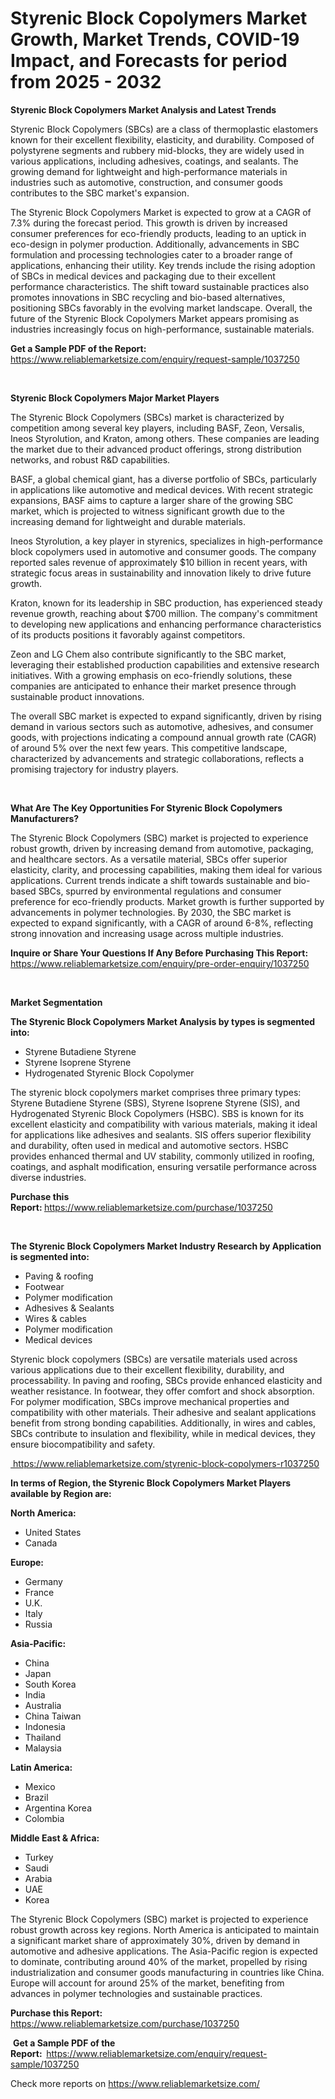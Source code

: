 <p><h1>Styrenic Block Copolymers Market Growth, Market Trends, COVID-19 Impact, and Forecasts for period from 2025 - 2032</h1></p><p><strong>Styrenic Block Copolymers Market Analysis and Latest Trends</strong></p>
<p><p>Styrenic Block Copolymers (SBCs) are a class of thermoplastic elastomers known for their excellent flexibility, elasticity, and durability. Composed of polystyrene segments and rubbery mid-blocks, they are widely used in various applications, including adhesives, coatings, and sealants. The growing demand for lightweight and high-performance materials in industries such as automotive, construction, and consumer goods contributes to the SBC market's expansion.</p><p>The Styrenic Block Copolymers Market is expected to grow at a CAGR of 7.3% during the forecast period. This growth is driven by increased consumer preferences for eco-friendly products, leading to an uptick in eco-design in polymer production. Additionally, advancements in SBC formulation and processing technologies cater to a broader range of applications, enhancing their utility. Key trends include the rising adoption of SBCs in medical devices and packaging due to their excellent performance characteristics. The shift toward sustainable practices also promotes innovations in SBC recycling and bio-based alternatives, positioning SBCs favorably in the evolving market landscape. Overall, the future of the Styrenic Block Copolymers Market appears promising as industries increasingly focus on high-performance, sustainable materials.</p></p>
<p><strong>Get a Sample PDF of the Report:&nbsp;</strong> <a href="https://www.reliablemarketsize.com/enquiry/request-sample/1037250?utm_campaign=3104&utm_medium=2&utm_source=Github&utm_content=ia&utm_term=21032025&utm_id=styrenic-block-copolymers">https://www.reliablemarketsize.com/enquiry/request-sample/1037250</a></p>
<p>&nbsp;</p>
<p><strong>Styrenic Block Copolymers Major Market Players</strong></p>
<p><p>The Styrenic Block Copolymers (SBCs) market is characterized by competition among several key players, including BASF, Zeon, Versalis, Ineos Styrolution, and Kraton, among others. These companies are leading the market due to their advanced product offerings, strong distribution networks, and robust R&D capabilities.</p><p>BASF, a global chemical giant, has a diverse portfolio of SBCs, particularly in applications like automotive and medical devices. With recent strategic expansions, BASF aims to capture a larger share of the growing SBC market, which is projected to witness significant growth due to the increasing demand for lightweight and durable materials.</p><p>Ineos Styrolution, a key player in styrenics, specializes in high-performance block copolymers used in automotive and consumer goods. The company reported sales revenue of approximately $10 billion in recent years, with strategic focus areas in sustainability and innovation likely to drive future growth.</p><p>Kraton, known for its leadership in SBC production, has experienced steady revenue growth, reaching about $700 million. The company's commitment to developing new applications and enhancing performance characteristics of its products positions it favorably against competitors.</p><p>Zeon and LG Chem also contribute significantly to the SBC market, leveraging their established production capabilities and extensive research initiatives. With a growing emphasis on eco-friendly solutions, these companies are anticipated to enhance their market presence through sustainable product innovations.</p><p>The overall SBC market is expected to expand significantly, driven by rising demand in various sectors such as automotive, adhesives, and consumer goods, with projections indicating a compound annual growth rate (CAGR) of around 5% over the next few years. This competitive landscape, characterized by advancements and strategic collaborations, reflects a promising trajectory for industry players.</p></p>
<p>&nbsp;</p>
<p><strong>What Are The Key Opportunities For Styrenic Block Copolymers Manufacturers?</strong></p>
<p><p>The Styrenic Block Copolymers (SBC) market is projected to experience robust growth, driven by increasing demand from automotive, packaging, and healthcare sectors. As a versatile material, SBCs offer superior elasticity, clarity, and processing capabilities, making them ideal for various applications. Current trends indicate a shift towards sustainable and bio-based SBCs, spurred by environmental regulations and consumer preference for eco-friendly products. Market growth is further supported by advancements in polymer technologies. By 2030, the SBC market is expected to expand significantly, with a CAGR of around 6-8%, reflecting strong innovation and increasing usage across multiple industries.</p></p>
<p><strong>Inquire or Share Your Questions If Any Before Purchasing This Report:</strong> <a href="https://www.reliablemarketsize.com/enquiry/pre-order-enquiry/1037250?utm_campaign=3104&utm_medium=2&utm_source=Github&utm_content=ia&utm_term=21032025&utm_id=styrenic-block-copolymers">https://www.reliablemarketsize.com/enquiry/pre-order-enquiry/1037250</a></p>
<p>&nbsp;</p>
<p><strong>Market Segmentation</strong></p>
<p><strong>The Styrenic Block Copolymers Market Analysis by types is segmented into:</strong></p>
<p><ul><li>Styrene Butadiene Styrene</li><li>Styrene Isoprene Styrene</li><li>Hydrogenated Styrenic Block Copolymer</li></ul></p>
<p><p>The styrenic block copolymers market comprises three primary types: Styrene Butadiene Styrene (SBS), Styrene Isoprene Styrene (SIS), and Hydrogenated Styrenic Block Copolymers (HSBC). SBS is known for its excellent elasticity and compatibility with various materials, making it ideal for applications like adhesives and sealants. SIS offers superior flexibility and durability, often used in medical and automotive sectors. HSBC provides enhanced thermal and UV stability, commonly utilized in roofing, coatings, and asphalt modification, ensuring versatile performance across diverse industries.</p></p>
<p><strong>Purchase this Report:&nbsp;</strong><a href="https://www.reliablemarketsize.com/purchase/1037250?utm_campaign=3104&utm_medium=2&utm_source=Github&utm_content=ia&utm_term=21032025&utm_id=styrenic-block-copolymers">https://www.reliablemarketsize.com/purchase/1037250</a></p>
<p>&nbsp;</p>
<p><strong>The Styrenic Block Copolymers Market Industry Research by Application is segmented into:</strong></p>
<p><ul><li>Paving & roofing</li><li>Footwear</li><li>Polymer modification</li><li>Adhesives & Sealants</li><li>Wires & cables</li><li>Polymer modification</li><li>Medical devices</li></ul></p>
<p><p>Styrenic block copolymers (SBCs) are versatile materials used across various applications due to their excellent flexibility, durability, and processability. In paving and roofing, SBCs provide enhanced elasticity and weather resistance. In footwear, they offer comfort and shock absorption. For polymer modification, SBCs improve mechanical properties and compatibility with other materials. Their adhesive and sealant applications benefit from strong bonding capabilities. Additionally, in wires and cables, SBCs contribute to insulation and flexibility, while in medical devices, they ensure biocompatibility and safety.</p></p>
<p><a href="https://www.reliablemarketsize.com/styrenic-block-copolymers-r1037250?utm_campaign=3104&utm_medium=2&utm_source=Github&utm_content=ia&utm_term=21032025&utm_id=styrenic-block-copolymers">&nbsp;https://www.reliablemarketsize.com/styrenic-block-copolymers-r1037250</a></p>
<p><strong>In terms of Region, the Styrenic Block Copolymers Market Players available by Region are:</strong></p>
<p>
    <p> <strong> North America: </strong>
        <ul>
            <li>United States</li>
            <li>Canada</li>
        </ul>
        </p> 
    <p> <strong> Europe: </strong>
        <ul>
            <li>Germany</li>
            <li>France</li>
            <li>U.K.</li>
            <li>Italy</li>
            <li>Russia</li>
        </ul>
        </p> 
    <p> <strong> Asia-Pacific: </strong>
        <ul>
            <li>China</li>
            <li>Japan</li>
            <li>South Korea</li>
            <li>India</li>
            <li>Australia</li>
            <li>China Taiwan</li>
            <li>Indonesia</li>
            <li>Thailand</li>
            <li>Malaysia</li>
        </ul>
        </p> 
    <p> <strong> Latin America: </strong>
        <ul>
            <li>Mexico</li>
            <li>Brazil</li>
            <li>Argentina Korea</li>
            <li>Colombia</li>
        </ul>
        </p> 
    <p> <strong> Middle East & Africa: </strong>
        <ul>
            <li>Turkey</li>
            <li>Saudi</li>
            <li>Arabia</li>
            <li>UAE</li>
            <li>Korea</li>
        </ul>
    </p>
    </p>
<p><p>The Styrenic Block Copolymers (SBC) market is projected to experience robust growth across key regions. North America is anticipated to maintain a significant market share of approximately 30%, driven by demand in automotive and adhesive applications. The Asia-Pacific region is expected to dominate, contributing around 40% of the market, propelled by rising industrialization and consumer goods manufacturing in countries like China. Europe will account for around 25% of the market, benefiting from advances in polymer technologies and sustainable practices.</p></p>
<p><strong>Purchase this Report: </strong><a href="https://www.reliablemarketsize.com/purchase/1037250?utm_campaign=3104&utm_medium=2&utm_source=Github&utm_content=ia&utm_term=21032025&utm_id=styrenic-block-copolymers">https://www.reliablemarketsize.com/purchase/1037250</a></p>
<p>&nbsp;<strong>Get a Sample PDF of the Report:&nbsp;&nbsp;</strong><a href="https://www.reliablemarketsize.com/enquiry/request-sample/1037250?utm_campaign=3104&utm_medium=2&utm_source=Github&utm_content=ia&utm_term=21032025&utm_id=styrenic-block-copolymers">https://www.reliablemarketsize.com/enquiry/request-sample/1037250</a></p>
<p><strong></strong></p>
<p>Check more reports on <a href="https://www.reliablemarketsize.com/?utm_campaign=3104&utm_medium=2&utm_source=Github&utm_content=ia&utm_term=21032025&utm_id=styrenic-block-copolymers">https://www.reliablemarketsize.com/</a></p>